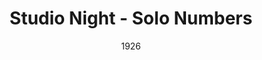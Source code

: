 ---
title: Studio Night - Solo Numbers
date: 1926
closing_date:
layout: productions
playbill:
Theatre: Theatre Jacksonville
cast:
- Performer: Don Ferrandou
crew:
orchestra:
external_links:
---